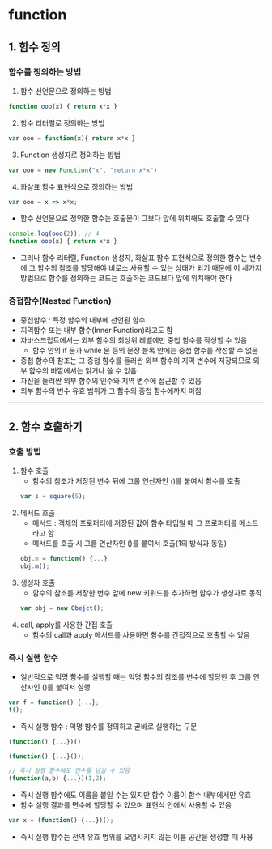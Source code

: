 # function

## 1. 함수 정의 

### 함수를 정의하는 방법
1. 함수 선언문으로 정의하는 방법
```js
function ooo(x) { return x*x }
```
2. 함수 리터럴로 정의하는 방법
```js
var ooo = function(x){ return x*x }
```
3. Function 생성자로 정의하는 방법
```js 
var ooo = new Function("x", "return x*x")
```
4. 화살표 함수 표현식으로 정의하는 방법
```js
var ooo = x => x*x;
```

- 함수 선언문으로 정의한 함수는 호출문이 그보다 앞에 위치해도 호출할 수 있다
```js 
console.log(ooo(2)); // 4
function ooo(x) { return x*x }
```
  
- 그러나 함수 리터럴, Function 생성자, 화살표 함수 표현식으로 정의한 함수는 변수에 그 함수의 참조를 할당해야 비로소 사용할 수 있는 상태가 되기 때문에 이 세가지 방법으로 함수를 정의하는 코드는 호출하는 코드보다 앞에 위치해야 한다

### 중첩함수(Nested Function)
- 중첩함수 : 특정 함수의 내부에 선언된 함수
- 지역함수 또는 내부 함수(Inner Function)라고도 함
- 자바스크립트에서는 외부 함수의 최상위 레벨에만 중첩 함수를 작성할 수 있음
    - 함수 안의 if 문과 while 문 등의 문장 블록 안에는 중첩 함수를 작성할 수 없음
- 중첩 함수의 참조는 그 중첩 함수를 둘러싼 외부 함수의 지역 변수에 저장되므로 외부 함수의 바깥에서는 읽거나 쓸 수 없음
- 자신을 둘러싼 외부 함수의 인수와 지역 변수에 접근할 수 있음
- 외부 함수의 변수 유효 범위가 그 함수의 중첩 함수에까지 미침    

***

## 2. 함수 호출하기

### 호출 방법
1. 함수 호출
    - 함수의 참조가 저장된 변수 뒤에 그룹 연산자인 ()를 붙여서 함수를 호출
    ```js
    var s = square(5);
    ```
2. 메서드 호출
    - 메서드 : 객체의 프로퍼티에 저장된 값이 함수 타입일 때 그 프로퍼티를 메소드라고 함
    - 메서드를 호출 시 그룹 연산자인 ()를 붙여서 호출(1의 방식과 동일)
    ```js
    obj.m = function() {...}
    obj.m();
    ```
3. 생성자 호출
    - 함수의 참조를 저장한 변수 앞에 new 키워드를 추가하면 함수가 생성자로 동작
    ```js
    var obj = new Obejct();
    ```
4. call, apply를 사용한 간접 호출
    - 함수의 call과 apply 메서드를 사용하면 함수를 간접적으로 호출할 수 있음

### 즉시 실행 함수
- 일반적으로 익명 함수를 실행할 때는 익명 함수의 참조를 변수에 할당한 후 그룹 연산자인 ()를 붙여서 실행
```js
var f = function() {...};
f();
```
- 즉시 실행 함수 : 익명 함수를 정의하고 곧바로 실행하는 구문
```js 
(function() {...})()

(function() {...}());

// 즉시 실행 함수에도 인수를 넘길 수 있음
(function(a,b) {...})(1,2);
```
- 즉시 실행 함수에도 이름을 붙일 수는 있지만 함수 이름이 함수 내부에서만 유효
- 함수 실행 결과를 면수에 할당할 수 있으며 표현식 안에서 사용할 수 있음
```js
var x = (function() {...})();
```
- 즉시 실행 함수는 전역 유효 범위를 오염시키지 않는 이름 공간을 생성할 때 사용
